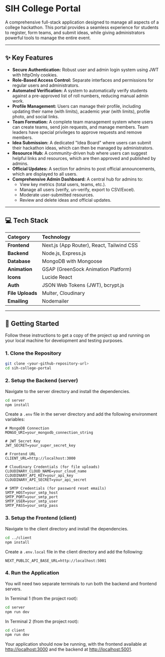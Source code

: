 # SIH College Portal

A comprehensive full-stack application designed to manage all aspects of a college hackathon. This portal provides a seamless experience for students to register, form teams, and submit ideas, while giving administrators powerful tools to manage the entire event.

---

## ✨ Key Features

* **Secure Authentication:** Robust user and admin login system using JWT with httpOnly cookies.
* **Role-Based Access Control:** Separate interfaces and permissions for regular users and administrators.
* **Automated Verification:** A system to automatically verify students against a pre-approved list of roll numbers, reducing manual admin work.
* **Profile Management:** Users can manage their profile, including updating their name (with limits), academic year (with limits), profile photo, and social links.
* **Team Formation:** A complete team management system where users can create teams, send join requests, and manage members. Team leaders have special privileges to approve requests and remove members.
* **Idea Submission:** A dedicated "Idea Board" where users can submit their hackathon ideas, which can then be managed by administrators.
* **Resource Hub:** A community-driven hub where users can suggest helpful links and resources, which are then approved and published by admins.
* **Official Updates:** A section for admins to post official announcements, which are displayed to all users.
* **Comprehensive Admin Dashboard:** A central hub for admins to:
    * View key metrics (total users, teams, etc.).
    * Manage all users (verify, un-verify, export to CSV/Excel).
    * Moderate user-submitted resources.
    * Review and delete ideas and official updates.

---

## 💻 Tech Stack

| Category      | Technology                                                              |
| :------------ | :---------------------------------------------------------------------- |
| **Frontend** | Next.js (App Router), React, Tailwind CSS                               |
| **Backend** | Node.js, Express.js                                                     |
| **Database** | MongoDB with Mongoose                                                   |
| **Animation** | GSAP (GreenSock Animation Platform)                                     |
| **Icons** | Lucide React                                                            |
| **Auth** | JSON Web Tokens (JWT), bcrypt.js                                        |
| **File Uploads**| Multer, Cloudinary                                                      |
| **Emailing** | Nodemailer                                                              |

---

## 🚀 Getting Started

Follow these instructions to get a copy of the project up and running on your local machine for development and testing purposes.

### 1. Clone the Repository
```bash
git clone <your-github-repository-url>
cd sih-college-portal
```

### 2. Setup the Backend (server)
Navigate to the server directory and install the dependencies.
```bash
cd server
npm install
```

Create a `.env` file in the server directory and add the following environment variables:

```env
# MongoDB Connection
MONGO_URI=your_mongodb_connection_string

# JWT Secret Key
JWT_SECRET=your_super_secret_key

# Frontend URL
CLIENT_URL=http://localhost:3000

# Cloudinary Credentials (for file uploads)
CLOUDINARY_CLOUD_NAME=your_cloud_name
CLOUDINARY_API_KEY=your_api_key
CLOUDINARY_API_SECRET=your_api_secret

# SMTP Credentials (for password reset emails)
SMTP_HOST=your_smtp_host
SMTP_PORT=your_smtp_port
SMTP_USER=your_smtp_user
SMTP_PASS=your_smtp_pass
```

### 3. Setup the Frontend (client)
Navigate to the client directory and install the dependencies.
```bash
cd ../client
npm install
```

Create a `.env.local` file in the client directory and add the following:
```env
NEXT_PUBLIC_API_BASE_URL=http://localhost:5001
```

### 4. Run the Application
You will need two separate terminals to run both the backend and frontend servers.

In Terminal 1 (from the project root):
```bash
cd server
npm run dev
```

In Terminal 2 (from the project root):
```bash
cd client
npm run dev
```

Your application should now be running, with the frontend available at [http://localhost:3000](http://localhost:3000) and the backend at [http://localhost:5001](http://localhost:5001).
